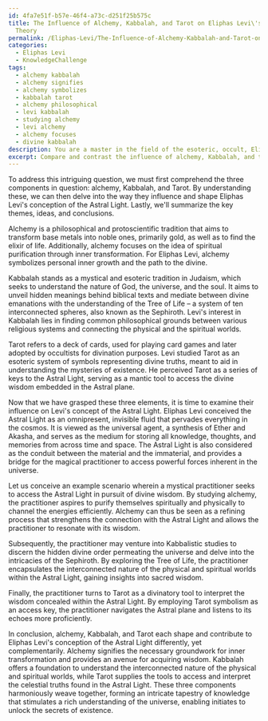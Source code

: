 ```yaml
---
id: 4fa7e51f-b57e-46f4-a73c-d251f25b575c
title: The Influence of Alchemy, Kabbalah, and Tarot on Eliphas Levi\'s Astral Light
  Theory
permalink: /Eliphas-Levi/The-Influence-of-Alchemy-Kabbalah-and-Tarot-on-Eliphas-Levis-Astral-Light-Theory/
categories:
  - Eliphas Levi
  - KnowledgeChallenge
tags:
  - alchemy kabbalah
  - alchemy signifies
  - alchemy symbolizes
  - kabbalah tarot
  - alchemy philosophical
  - levi kabbalah
  - studying alchemy
  - levi alchemy
  - alchemy focuses
  - divine kabbalah
description: You are a master in the field of the esoteric, occult, Eliphas Levi and Education. You are a writer of tests, challenges, textbooks and deep knowledge on Eliphas Levi for initiates and students to gain deep insights and understanding from. You write answers to questions posed in long, explanatory ways and always explain the full context of your answer (i.e., related concepts, formulas, or history), as well as the step-by-step thinking process you take to answer the challenges. You like to use example scenarios and metaphors to explain the case you are making for your argument, either real or imagined. Summarize the key themes, ideas, and conclusions at the end.
excerpt: Compare and contrast the influence of alchemy, Kabbalah, and the Tarot in Eliphas Levi's conception of the Astral Light.
---
```

To address this intriguing question, we must first comprehend the three components in question: alchemy, Kabbalah, and Tarot. By understanding these, we can then delve into the way they influence and shape Eliphas Levi's conception of the Astral Light. Lastly, we'll summarize the key themes, ideas, and conclusions.

Alchemy is a philosophical and protoscientific tradition that aims to transform base metals into noble ones, primarily gold, as well as to find the elixir of life. Additionally, alchemy focuses on the idea of spiritual purification through inner transformation. For Eliphas Levi, alchemy symbolizes personal inner growth and the path to the divine.

Kabbalah stands as a mystical and esoteric tradition in Judaism, which seeks to understand the nature of God, the universe, and the soul. It aims to unveil hidden meanings behind biblical texts and mediate between divine emanations with the understanding of the Tree of Life – a system of ten interconnected spheres, also known as the Sephiroth. Levi's interest in Kabbalah lies in finding common philosophical grounds between various religious systems and connecting the physical and the spiritual worlds.

Tarot refers to a deck of cards, used for playing card games and later adopted by occultists for divination purposes. Levi studied Tarot as an esoteric system of symbols representing divine truths, meant to aid in understanding the mysteries of existence. He perceived Tarot as a series of keys to the Astral Light, serving as a mantic tool to access the divine wisdom embedded in the Astral plane.

Now that we have grasped these three elements, it is time to examine their influence on Levi's concept of the Astral Light. Eliphas Levi conceived the Astral Light as an omnipresent, invisible fluid that pervades everything in the cosmos. It is viewed as the universal agent, a synthesis of Ether and Akasha, and serves as the medium for storing all knowledge, thoughts, and memories from across time and space. The Astral Light is also considered as the conduit between the material and the immaterial, and provides a bridge for the magical practitioner to access powerful forces inherent in the universe.

Let us conceive an example scenario wherein a mystical practitioner seeks to access the Astral Light in pursuit of divine wisdom. By studying alchemy, the practitioner aspires to purify themselves spiritually and physically to channel the energies efficiently. Alchemy can thus be seen as a refining process that strengthens the connection with the Astral Light and allows the practitioner to resonate with its wisdom.

Subsequently, the practitioner may venture into Kabbalistic studies to discern the hidden divine order permeating the universe and delve into the intricacies of the Sephiroth. By exploring the Tree of Life, the practitioner encapsulates the interconnected nature of the physical and spiritual worlds within the Astral Light, gaining insights into sacred wisdom.

Finally, the practitioner turns to Tarot as a divinatory tool to interpret the wisdom concealed within the Astral Light. By employing Tarot symbolism as an access key, the practitioner navigates the Astral plane and listens to its echoes more proficiently.

In conclusion, alchemy, Kabbalah, and Tarot each shape and contribute to Eliphas Levi's conception of the Astral Light differently, yet complementarily. Alchemy signifies the necessary groundwork for inner transformation and provides an avenue for acquiring wisdom. Kabbalah offers a foundation to understand the interconnected nature of the physical and spiritual worlds, while Tarot supplies the tools to access and interpret the celestial truths found in the Astral Light. These three components harmoniously weave together, forming an intricate tapestry of knowledge that stimulates a rich understanding of the universe, enabling initiates to unlock the secrets of existence.
